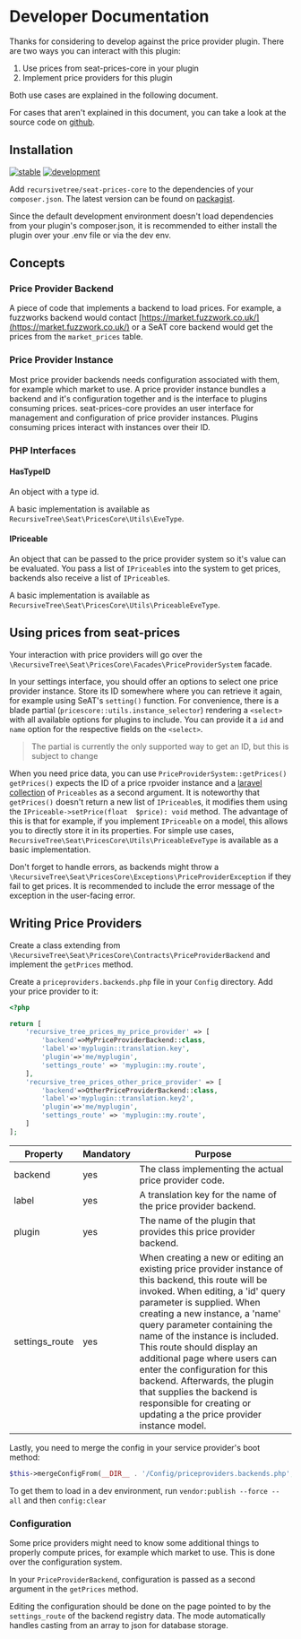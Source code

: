 # Developer Documentation

Thanks for considering to develop against the price provider plugin.
There are two ways you can interact with this plugin:

1. Use prices from seat-prices-core in your plugin
2. Implement price providers for this plugin

Both use cases are explained in the following document.

For cases that aren't explained in this document, you can take a look at the source code on 
[github](https://github.com/recursivetree/seat-prices-core).

## Installation

[![stable](https://poser.pugx.org/recursivetree/seat-prices-core/v/stable?style=flat-square)](https://packagist.org/packages/recursivetree/seat-prices-core)
[![development](https://poser.pugx.org/recursivetree/seat-prices-core/v/unstable?style=flat-square)](https://packagist.org/packages/recursivetree/seat-prices-core)

Add `recursivetree/seat-prices-core` to the dependencies of your `composer.json`. The latest version can be found on
[packagist](https://packagist.org/packages/recursivetree/seat-prices-core).

Since the default development environment doesn't load dependencies from your plugin's composer.json, it is
recommended to either install the plugin over your .env file or via the dev env.

## Concepts

### Price Provider Backend

A piece of code that implements a backend to load prices. For example, a fuzzworks backend would contact
[https://market.fuzzwork.co.uk/](https://market.fuzzwork.co.uk/) or a SeAT core backend would get the prices from
the `market_prices` table.

### Price Provider Instance

Most price provider backends needs configuration associated with them, for example which market to use. A price
provider instance bundles a backend and it's configuration together and is the interface to plugins consuming prices.
seat-prices-core provides an user interface for management and configuration of price provider instances. Plugins 
consuming prices interact with instances over their ID.

### PHP Interfaces

#### HasTypeID

An object with a type id.

A basic implementation is available as `RecursiveTree\Seat\PricesCore\Utils\EveType`.

#### IPriceable

An object that can be passed to the price provider system so it's value can be evaluated. You pass a list of
`IPriceable`s into the system to get prices, backends also receive a list of `IPriceable`s.

A basic implementation is available as `RecursiveTree\Seat\PricesCore\Utils\PriceableEveType`.

## Using prices from seat-prices

Your interaction with price providers will go over the `\RecursiveTree\Seat\PricesCore\Facades\PriceProviderSystem`
facade.

In your settings interface, you should offer an options to select one price provider instance. Store its ID somewhere 
where you can retrieve it again, for example using SeAT's `setting()` function. For
convenience, there is a blade partial (`pricescore::utils.instance_selector`) rendering a `<select>` with all available
options for plugins to include. You can provide it a `id` and `name` option for the respective fields on the `<select>`.

> The partial is currently the only supported way to get an ID, but this is subject to change

When you need price data, you can use `PriceProviderSystem::getPrices()` `getPrices()` expects the ID of a price 
rpvoider instance and a 
[laravel collection](https://laravel.com/docs/10.x/collections) of `Priceables` as a second argument. It is noteworthy 
that
`getPrices()` doesn't return a new list of `IPriceable`s, it modifies them using the `IPriceable->setPrice(float 
$price): void` method. The advantage of this is that for example, if you implement `IPriceable` on a model, this allows 
you to directly store it in its properties. For simple use cases, `RecursiveTree\Seat\PricesCore\Utils\PriceableEveType`
is available as a basic implementation.

Don't forget to handle errors, as backends might throw a `\RecursiveTree\Seat\PricesCore\Exceptions\PriceProviderException`
if they fail to get prices. It is recommended to include the error message of the exception in the user-facing error.

## Writing Price Providers

Create a class extending from `\RecursiveTree\Seat\PricesCore\Contracts\PriceProviderBackend` and implement the
`getPrices` method.

Create a `priceproviders.backends.php` file in your `Config` directory. Add your price provider to it:

```php
<?php

return [
    'recursive_tree_prices_my_price_provider' => [
        'backend'=>MyPriceProviderBackend::class,
        'label'=>'myplugin::translation.key',
        'plugin'=>'me/myplugin',
        'settings_route' => 'myplugin::my.route',
    ],
    'recursive_tree_prices_other_price_provider' => [
        'backend'=>OtherPriceProviderBackend::class,
        'label'=>'myplugin::translation.key2',
        'plugin'=>'me/myplugin',
        'settings_route' => 'myplugin::my.route',
    ]
];
```

| Property       | Mandatory | Purpose                                                                                                                                                                                                                                                                                                                                                                                                                                                                                                        |
|----------------|-----------|----------------------------------------------------------------------------------------------------------------------------------------------------------------------------------------------------------------------------------------------------------------------------------------------------------------------------------------------------------------------------------------------------------------------------------------------------------------------------------------------------------------|
| backend        | yes       | The class implementing the actual price provider code.                                                                                                                                                                                                                                                                                                                                                                                                                                                         |
| label          | yes       | A translation key for the name of the price provider backend.                                                                                                                                                                                                                                                                                                                                                                                                                                                  |
| plugin         | yes       | The name of the plugin that provides this price provider backend.                                                                                                                                                                                                                                                                                                                                                                                                                                              |
| settings_route | yes       | When creating a new or editing an existing price provider instance of this backend, this route will be invoked. When editing, a 'id' query parameter is supplied. When creating a new instance, a 'name' query parameter containing the name of the instance is included. This route should display an additional page where users can enter the configuration for this backend. Afterwards, the plugin that supplies the backend is responsible for creating or updating a the price provider instance model. |

Lastly, you need to merge the config in your service provider's boot method:

```php
$this->mergeConfigFrom(__DIR__ . '/Config/priceproviders.backends.php','priceproviders.backends');
```

To get them to load in a dev environment, run `vendor:publish --force --all` and then `config:clear`

### Configuration

Some price providers might need to know some additional things to properly compute prices, for example which market
to use. This is done over the configuration system.

In your `PriceProviderBackend`, configuration is passed as a second argument in the `getPrices` method.

Editing the configuration should be done on the page pointed to by the `settings_route` of the backend registry data.
The mode automatically handles casting from an array to json for database storage.